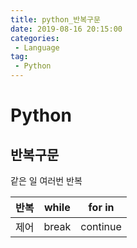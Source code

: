 ```yaml
---
title: python_반복구문
date: 2019-08-16 20:15:00
categories:
 - Language
tag:
 - Python
---
```


# Python

## 반복구문

같은 일 여러번 반복

| 반복 | while | for    in |
| ---- | ----- | --------- |
| 제어 | break | continue  |